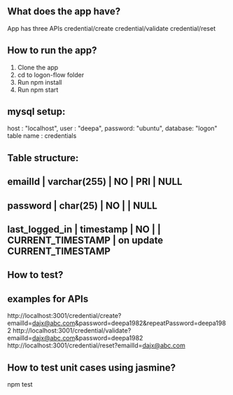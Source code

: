 What does the app have?
-----------------------------
App has three APIs 
    credential/create 
    credential/validate
    credential/reset

How to run the app?
-----------------------
1. Clone the app
2. cd to logon-flow folder
3. Run npm install
4. Run npm start

mysql setup:
-----------------------
host    : "localhost",
user    : "deepa",
password: "ubuntu",
database: "logon"
table name : credentials

Table structure:
----------------------

emailId        | varchar(255) | NO   | PRI | NULL              
--------------------------------------------------------
 password       | char(25)     | NO   |     | NULL             
 ----------------------------------------------------------
 last_logged_in | timestamp    | NO   |     | CURRENT_TIMESTAMP | on update CURRENT_TIMESTAMP 
 ----------------------------------------------------------------------------------------



How to test?
------------------------------
examples for APIs
------------------------
http://localhost:3001/credential/create?emailId=dajx@abc.com&password=deepa1982&repeatPassword=deepa1982
http://localhost:3001/credential/validate?emailId=dajx@abc.com&password=deepa1982
http://localhost:3001/credential/reset?emailId=dajx@abc.com

How to test unit cases using jasmine?
--------------------------------------
npm test

